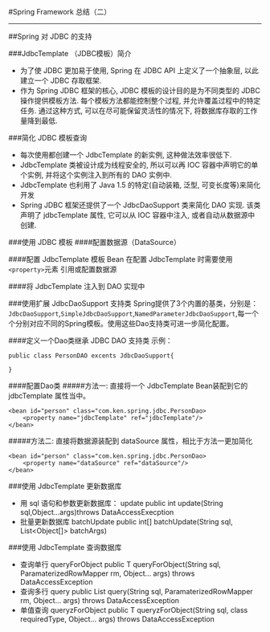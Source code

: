 #Spring Framework 总结（二）
***
##Spring 对 JDBC 的支持

###JdbcTemplate （JDBC模板）简介
* 为了使 JDBC 更加易于使用, Spring 在 JDBC API 上定义了一个抽象层, 以此建立一个 JDBC 存取框架.
* 作为 Spring JDBC 框架的核心, JDBC 模板的设计目的是为不同类型的 JDBC 操作提供模板方法. 每个模板方法都能控制整个过程, 并允许覆盖过程中的特定任务. 通过这种方式, 可以在尽可能保留灵活性的情况下, 将数据库存取的工作量降到最低.

###简化 JDBC 模板查询
* 每次使用都创建一个 JdbcTemplate 的新实例, 这种做法效率很低下.
* JdbcTemplate 类被设计成为线程安全的, 所以可以再 IOC 容器中声明它的单个实例, 并将这个实例注入到所有的 DAO 实例中.
* JdbcTemplate 也利用了 Java 1.5 的特定(自动装箱, 泛型, 可变长度等)来简化开发
* Spring JDBC 框架还提供了一个 JdbcDaoSupport 类来简化 DAO 实现. 该类声明了 jdbcTemplate 属性, 它可以从 IOC 容器中注入, 或者自动从数据源中创建.


###使用 JDBC 模板
####配置数据源（DataSource）
	<bean id="dataSource" class="com.mchange.v2.c3p0.ComboPooledDataSource">
		<property name="user" value="${user}"></property>
		<property name="password" value="${password}"></property>
		<property name="jdbcUrl" value="${jdbcUrl}"></property>
		<property name="driverClass" value="${driverClass}"></property>
		<property name="initialPoolSize" value="${initialPoolSize}"></property>
		<property name="maxPoolSize" value="${maxPoolSize}"></property>
	</bean>

####配置 JdbcTemplate 模板 Bean
	<bean id="jdbcTemplate" class="org.springframework.jdbc.core.JdbcTemplate">
		<property name="dataSource" ref="dataSource"></property>
	</bean>
在配置 JdbcTemplate 时需要使用 `<property>`元素 引用或配置数据源

####将 JdbcTemplate 注入到 DAO 实现中
	<bean id="bookShopDao" class="com.ken.spring.tx.xml.BookShopDaoImpl">
		<property name="jdbcTemplate" ref="jdbcTemplate"></property>
	</bean>

###使用扩展 JdbcDaoSupport 支持类
Spring提供了3个内置的基类，分别是：`JdbcDaoSupport`,`SimpleJdbcDaoSupport`,`NamedParameterJdbcDaoSupport`,每一个个分别对应不同的Spring模板。使用这些Dao支持类可进一步简化配置。

####定义一个Dao类继承 JDBC DAO 支持类
示例：

	public class PersonDAO excents JdbcDaoSupport{
    
    }
####配置Dao类
#####方法一:
直接将一个 JdbcTemplate Bean装配到它的 jdbcTemplate 属性当中。

	<bean id="person" class="com.ken.spring.jdbc.PersonDao>
    	<property name="jdbcTemplate" ref="jdbcTemplate"/>
    </bean>

#####方法二:
直接将数据源装配到 dataSource 属性，相比于方法一更加简化

	<bean id="person" class="com.ken.spring.jdbc.PersonDao>
    	<property name="dataSource" ref="dataSource"/>
    </bean>

###使用 JdbcTemplate 更新数据库
* 用 sql 语句和参数更新数据库：
		update
        public int update(String sql,Object...args)throws DataAccessExecption
* 批量更新数据库
		batchUpdate
        public int[] batchUpdate(String sql, List<Object[]> batchArgs)

###使用 JdbcTemplate 查询数据库
* 查询单行
		queryForObject
        public <T> T queryForObject(String sql,
        							ParamaterizedRowMapper<T> rm,
                                    Object... args)
                                throws DataAccessException
* 查询多行
		query
        public <T> List<T> query(String sql,
        					ParamaterizedRowMapper<T> rm,
                            Object... args)
                     throws DataAccessException
* 单值查询
		queryzForObject
        public <T> T queryzForObject(String sql,
        				        	class<T> requiredType,
                                    Object... args)
                             throws DataAccessException